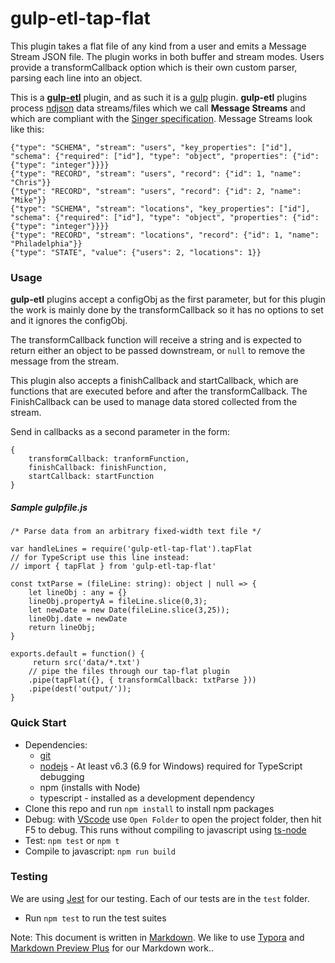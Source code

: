 # gulp-etl-tap-flat #


This plugin takes a flat file of any kind from a user and emits a Message Stream JSON file. The plugin works in both buffer and stream modes. Users provide a transformCallback option which is their own custom parser, parsing each line into an object. 

This is a **[gulp-etl](https://gulpetl.com/)** plugin, and as such it is a [gulp](https://gulpjs.com/) plugin. **gulp-etl** plugins process [ndjson](http://ndjson.org/) data streams/files which we call **Message Streams** and which are compliant with the [Singer specification](https://github.com/singer-io/getting-started/blob/master/docs/SPEC.md#output). Message Streams look like this:

```
{"type": "SCHEMA", "stream": "users", "key_properties": ["id"], "schema": {"required": ["id"], "type": "object", "properties": {"id": {"type": "integer"}}}}
{"type": "RECORD", "stream": "users", "record": {"id": 1, "name": "Chris"}}
{"type": "RECORD", "stream": "users", "record": {"id": 2, "name": "Mike"}}
{"type": "SCHEMA", "stream": "locations", "key_properties": ["id"], "schema": {"required": ["id"], "type": "object", "properties": {"id": {"type": "integer"}}}}
{"type": "RECORD", "stream": "locations", "record": {"id": 1, "name": "Philadelphia"}}
{"type": "STATE", "value": {"users": 2, "locations": 1}}
```

### Usage
**gulp-etl** plugins accept a configObj as the first parameter, but for this plugin the work is mainly done by the transformCallback so it has no options to set and it ignores the configObj.

The transformCallback function will receive a string and is expected to return either an object to be passed downstream, or ```null``` to remove the message from the stream.

This plugin also accepts a finishCallback and startCallback, which are functions that are executed before and after the transformCallback. The FinishCallback can be used to manage data stored collected from the stream. 

Send in callbacks as a second parameter in the form: 

```
{
    transformCallback: tranformFunction,
    finishCallback: finishFunction,
    startCallback: startFunction
}
```
##### Sample gulpfile.js
```
/* Parse data from an arbitrary fixed-width text file */

var handleLines = require('gulp-etl-tap-flat').tapFlat
// for TypeScript use this line instead:
// import { tapFlat } from 'gulp-etl-tap-flat'

const txtParse = (fileLine: string): object | null => {
    let lineObj : any = {}
    lineObj.propertyA = fileLine.slice(0,3);
    let newDate = new Date(fileLine.slice(3,25));
    lineObj.date = newDate
    return lineObj;
}

exports.default = function() {
     return src('data/*.txt')
    // pipe the files through our tap-flat plugin
    .pipe(tapFlat({}, { transformCallback: txtParse }))
    .pipe(dest('output/'));
}
```
### Quick Start
* Dependencies: 
    * [git](https://git-scm.com/downloads)
    * [nodejs](https://nodejs.org/en/download/releases/) - At least v6.3 (6.9 for Windows) required for TypeScript debugging
    * npm (installs with Node)
    * typescript - installed as a development dependency
* Clone this repo and run `npm install` to install npm packages
* Debug: with [VScode](https://code.visualstudio.com/download) use `Open Folder` to open the project folder, then hit F5 to debug. This runs without compiling to javascript using [ts-node](https://www.npmjs.com/package/ts-node)
* Test: `npm test` or `npm t`
* Compile to javascript: `npm run build`

### Testing

We are using [Jest](https://facebook.github.io/jest/docs/en/getting-started.html) for our testing. Each of our tests are in the `test` folder.

- Run `npm test` to run the test suites



Note: This document is written in [Markdown](https://daringfireball.net/projects/markdown/). We like to use [Typora](https://typora.io/) and [Markdown Preview Plus](https://chrome.google.com/webstore/detail/markdown-preview-plus/febilkbfcbhebfnokafefeacimjdckgl?hl=en-US) for our Markdown work..



